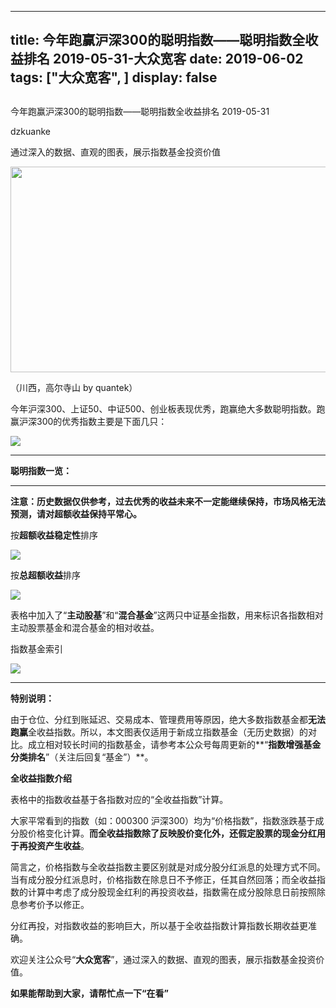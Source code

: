 
---
title:   今年跑赢沪深300的聪明指数——聪明指数全收益排名 2019-05-31-大众宽客
date: 2019-06-02
tags: ["大众宽客", ]
display: false
---


## 



今年跑赢沪深300的聪明指数——聪明指数全收益排名 2019-05-31




dzkuanke




通过深入的数据、直观的图表，展示指数基金投资价值




<img class="rich_pages" data-croporisrc="https://mmbiz.qpic.cn/mmbiz_jpg/PKw3FQPmhIhnR0LJ4IVMzEfiawurLbO60OnBxqjMFBibf32MWPctk42guz3bgzPTolfuqibcPgOX79lNyU4N4wsVQ/0?wx_fmt=jpeg" data-cropx1="0" data-cropx2="1024" data-cropy1="160.23021582733813" data-cropy2="766.158273381295" data-ratio="0.59375" data-s="300,640" src="https://mmbiz.qpic.cn/mmbiz_jpg/PKw3FQPmhIg68qWBA0ficxmCWU1mByJAnOicrQuUUNgx9hBQLHQrtwJRQCuUicxuic8bqsknzJ3CsCBjX1WGVSTPkg/640?wx_fmt=jpeg" data-type="jpeg" data-w="1024" style="width: 556px;height: 329px;"/>

（川西，高尔寺山 by quantek）



今年沪深300、上证50、中证500、创业板表现优秀，跑赢绝大多数聪明指数。跑赢沪深300的优秀指数主要是下面几只：

<img class="rich_pages" data-ratio="0.5585774058577406" data-s="300,640" src="https://mmbiz.qpic.cn/mmbiz_png/PKw3FQPmhIgO9jibKFW2RZGkKGXwCssWK78YAIrB6dn4t6E1sUWc4J7bHCdkByJ0KOcvviasGkKh2aS6uljRl3iaw/640?wx_fmt=png" data-type="png" data-w="956" style=""/>

****

**聪明指数一览：**

****

**注意：历史数据仅供参考，过去优秀的收益未来不一定能继续保持，市场风格无法预测，请对超额收益保持平常心。**



按**超额收益稳定性**排序

<img class="rich_pages" data-ratio="1.5942028985507246" data-s="300,640" src="https://mmbiz.qpic.cn/mmbiz_png/PKw3FQPmhIgO9jibKFW2RZGkKGXwCssWKB3qUDuX5xkGuqRI7lC7jksM0via3hqv4icJmCyEtXegzzdtYkZZIy0vw/640?wx_fmt=png" data-type="png" data-w="966" style=""/>



按**总超额收益**排序

<img class="rich_pages" data-ratio="1.5884773662551441" data-s="300,640" src="https://mmbiz.qpic.cn/mmbiz_png/PKw3FQPmhIgO9jibKFW2RZGkKGXwCssWKUPpN55y1ONURHgbW0ibvnA8kS8xRHArkEbUsLG3bXCJcDx4ibiaz4W6tg/640?wx_fmt=png" data-type="png" data-w="972" style="text-align: center;white-space: normal;"/>



表格中加入了“**主动股基**”和“**混合基金**”这两只中证基金指数，用来标识各指数相对主动股票基金和混合基金的相对收益。



指数基金索引

<img class="rich_pages" data-ratio="1.6285714285714286" data-s="300,640" src="https://mmbiz.qpic.cn/mmbiz_png/PKw3FQPmhIiaQUcjlcJulN6aouzkTdELBiamZwFIkN5iasZqPbKJicZ8AFzC1jrMSLdicXGYEPjdy14dOsrAsX6fWNw/640?wx_fmt=png" data-type="png" data-w="770" style=""/>

****



**特别说明：**



由于仓位、分红到账延迟、交易成本、管理费用等原因，绝大多数指数基金都**无法跑赢**全收益指数。所以，本文图表仅适用于新成立指数基金（无历史数据）的对比。成立相对较长时间的指数基金，请参考本公众号每周更新的**“****指数增强基金分类排名****”（关注后回复“基金”）**。



**全收益指数介绍**



表格中的指数收益基于各指数对应的“全收益指数”计算。



大家平常看到的指数（如：000300 沪深300）均为“价格指数”，指数涨跌基于成分股价格变化计算。**而全收益指数除了反映股价变化外，还假定股票的现金分红用于再投资产生收益**。



简言之，价格指数与全收益指数主要区别就是对成分股分红派息的处理方式不同。当有成分股分红派息时，价格指数在除息日不予修正，任其自然回落；而全收益指数的计算中考虑了成分股现金红利的再投资收益，指数需在成分股除息日前按照除息参考价予以修正。



分红再投，对指数收益的影响巨大，所以基于全收益指数计算指数长期收益更准确。





欢迎关注公众号“**大众宽客**”，通过深入的数据、直观的图表，展示指数基金投资价值。



**如果能帮助到大家，请帮忙点一下<strong style="max-width: 100%;box-sizing: border-box !important;word-wrap: break-word !important;">“在看”**</strong>








